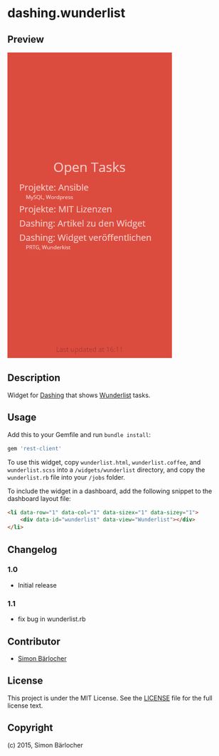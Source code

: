 # dashing.wunderlist

## Preview
![](https://raw.githubusercontent.com/sbaerlocher/dashing.wunderlist/master/wunderlist.png)

## Description

Widget for [Dashing](http://dashing.io/) that shows [Wunderlist](https://wunderlist.com) tasks.

## Usage

Add this to your Gemfile and run `bundle install`:
```bash
gem 'rest-client'
```

To use this widget, copy `wunderlist.html`, `wunderlist.coffee`, and `wunderlist.scss` into a `/widgets/wunderlist` directory, and copy the `wunderlist.rb` file into your `/jobs` folder.

To include the widget in a dashboard, add the following snippet to the dashboard layout file:

```html
<li data-row="1" data-col="1" data-sizex="1" data-sizey="1">
    <div data-id="wunderlist" data-view="Wunderlist"></div>
</li>
```

## Changelog

### 1.0

* Initial release

### 1.1

* fix bug in wunderlist.rb
 
## Contributor

* [Simon Bärlocher](https://sbaerlocher.ch)
 
## License

This project is under the MIT License. See the [LICENSE](https://sbaerlo.ch/licence) file for the full license text.

## Copyright

(c) 2015, Simon Bärlocher